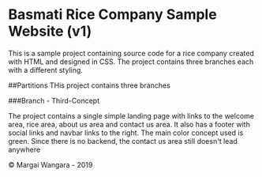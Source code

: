 # Basmati Rice Company Sample Website (v1)

This is a sample project containing source code for a rice company created with HTML and designed in CSS.
The project contains three branches each with a different styling.

##Partitions
THis project contains three branches

###Branch - Third-Concept

The project contains a single simple landing page with links to the welcome area, rice area, about us area and contact us area. It also has a footer with social links and navbar links to the right. The main color concept used is green. Since there is no backend, the contact us area still doesn't lead anywhere

&copy; Margai Wangara - 2019
